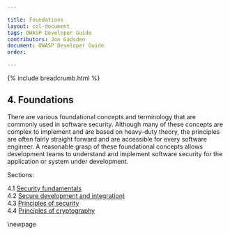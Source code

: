 ```yaml
---

title: Foundations
layout: col-document
tags: OWASP Developer Guide
contributors: Jon Gadsden
document: OWASP Developer Guide
order:

---
```


{% include breadcrumb.html %}

## 4. Foundations

There are various foundational concepts and terminology that are commonly used in software security.
Although many of these concepts are complex to implement and are based on heavy-duty theory,
the principles are often fairly straight forward and are accessible for every software engineer.
A reasonable grasp of these foundational concepts allows development teams to understand and implement
software security for the application or system under development.

Sections:

4.1 [Security fundamentals](#security-fundamentals)  
4.2 [Secure development and integration)](#secure-development-and-integration)  
4.3 [Principles of security](#principles-of-security)  
4.4 [Principles of cryptography](#principles-of-cryptography)  

\newpage
